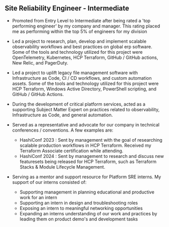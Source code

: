 ## Site Reliability Engineer - Intermediate

- Promoted from Entry Level to Intermediate after being rated a 'top performing engineer' by my company and manager. This rating placed me as performing within the top 5% of engineers for my division

- Led a project to research, plan, develop and implement scalable observability workflows and best practices on global erp software. Some of the tools and technology utilized for this project were OpenTelemetry, Kubernetes, HCP Terraform, GitHub / GitHub actions, New Relic, and PagerDuty.

- Led a project to uplift legacy file management software with Infrastructure as Code, CI / CD workflows, and custom automation assets. Some of the tools and technology utilized for this project were HCP Terraform, Windows Active Directory, PowerShell scripting, and GitHub / GitHub Actions.

- During the development of critical platform services, acted as a supporting Subject Matter Expert on practices related to observability, Infrastructure as Code, and general automation.

- Served as a representative and advocate for our company in technical conferences / conventions. A few examples are:
  - HashiConf 2023 : Sent by management with the goal of researching scalable production workflows in HCP Terraform. Received my Terraform Associate certification while attending.
  - HashiConf 2024 : Sent by management to research and discuss new featuresets being released for HCP Terraform, such as Terraform Stacks & Module Lifecycle Management.

- Serving as a mentor and support resource for Platform SRE interns. My support of our interns consisted of:
  - Supporting management in planning educational and productive work for an intern
  - Supporting an intern in design and troubleshooting roles
  - Exposing an intern to meaningful networking opportunities
  - Expanding an interns understanding of our work and practices by leading them on product demo's and development tasks
